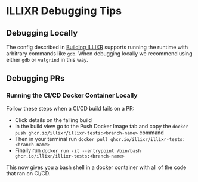 # ILLIXR Debugging Tips

## Debugging Locally
The config described in [Building ILLIXR][1] supports running the runtime with arbitrary commands like `gdb`. When debugging locally we recommend using either `gdb` or `valgrind` in this way.

## Debugging PRs
### Running the CI/CD Docker Container Locally
Follow these steps when a CI/CD build fails on a PR:
- Click details on the failing build
- In the build view go to the Push Docker Image tab and copy the `docker push ghcr.io/illixr/illixr-tests:<branch-name>` command
- Then in your terminal run `docker pull ghcr.io/illixr/illixr-tests:<branch-name>`
- Finally run `docker run -it --entrypoint /bin/bash ghcr.io/illixr/illixr-tests:<branch-name>`

This now gives you a bash shell in a docker container with all of the code that ran on CI/CD.

[1]: building_illixr.md
